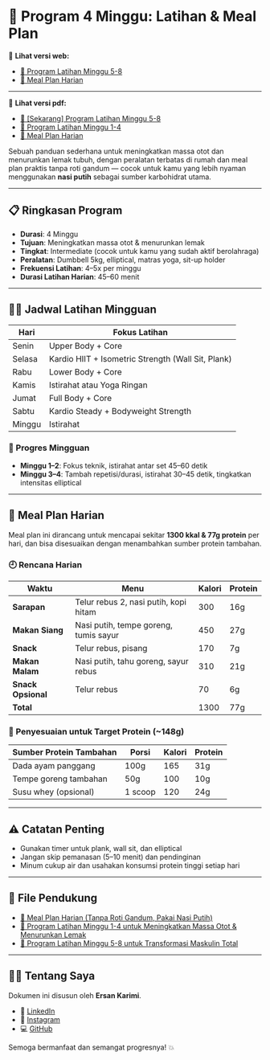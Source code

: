 # 💪 Program 4 Minggu: Latihan & Meal Plan

📌 **Lihat versi web:**

- [📄 Program Latihan Minggu 5-8](./programs.html)
- [🥗 Meal Plan Harian](./meal-plans.html)

---

📌 **Lihat versi pdf:**

- [📄 [Sekarang] Program Latihan Minggu 5-8](./programs[5-8].pdf)
- [📄 Program Latihan Minggu 1-4](./programs[1-4].pdf)
- [🥗 Meal Plan Harian](./meal-plans.pdf)

Sebuah panduan sederhana untuk meningkatkan massa otot dan menurunkan lemak
tubuh, dengan peralatan terbatas di rumah dan meal plan praktis tanpa roti
gandum — cocok untuk kamu yang lebih nyaman menggunakan **nasi putih** sebagai
sumber karbohidrat utama.

---

## 📋 Ringkasan Program

- **Durasi**: 4 Minggu
- **Tujuan**: Meningkatkan massa otot & menurunkan lemak
- **Tingkat**: Intermediate (cocok untuk kamu yang sudah aktif berolahraga)
- **Peralatan**: Dumbbell 5kg, elliptical, matras yoga, sit-up holder
- **Frekuensi Latihan**: 4–5x per minggu
- **Durasi Latihan Harian**: 45–60 menit

---

## 🏋️‍♂️ Jadwal Latihan Mingguan

| Hari   | Fokus Latihan                                      |
| ------ | -------------------------------------------------- |
| Senin  | Upper Body + Core                                  |
| Selasa | Kardio HIIT + Isometric Strength (Wall Sit, Plank) |
| Rabu   | Lower Body + Core                                  |
| Kamis  | Istirahat atau Yoga Ringan                         |
| Jumat  | Full Body + Core                                   |
| Sabtu  | Kardio Steady + Bodyweight Strength                |
| Minggu | Istirahat                                          |

### 📌 Progres Mingguan

- **Minggu 1–2**: Fokus teknik, istirahat antar set 45–60 detik
- **Minggu 3–4**: Tambah repetisi/durasi, istirahat 30–45 detik, tingkatkan
  intensitas elliptical

---

## 🥗 Meal Plan Harian

Meal plan ini dirancang untuk mencapai sekitar **1300 kkal & 77g protein** per
hari, dan bisa disesuaikan dengan menambahkan sumber protein tambahan.

### 🕘 Rencana Harian

| Waktu              | Menu                                  | Kalori | Protein |
| ------------------ | ------------------------------------- | ------ | ------- |
| **Sarapan**        | Telur rebus 2, nasi putih, kopi hitam | 300    | 16g     |
| **Makan Siang**    | Nasi putih, tempe goreng, tumis sayur | 450    | 27g     |
| **Snack**          | Telur rebus, pisang                   | 170    | 7g      |
| **Makan Malam**    | Nasi putih, tahu goreng, sayur rebus  | 310    | 21g     |
| **Snack Opsional** | Telur rebus                           | 70     | 6g      |
| **Total**          |                                       | 1300   | 77g     |

### 🔁 Penyesuaian untuk Target Protein (~148g)

| Sumber Protein Tambahan | Porsi   | Kalori | Protein |
| ----------------------- | ------- | ------ | ------- |
| Dada ayam panggang      | 100g    | 165    | 31g     |
| Tempe goreng tambahan   | 50g     | 100    | 10g     |
| Susu whey (opsional)    | 1 scoop | 120    | 24g     |

---

## ⚠️ Catatan Penting

- Gunakan timer untuk plank, wall sit, dan elliptical
- Jangan skip pemanasan (5–10 menit) dan pendinginan
- Minum cukup air dan usahakan konsumsi protein tinggi setiap hari

---

## 📎 File Pendukung

- [🥗 Meal Plan Harian (Tanpa Roti Gandum, Pakai Nasi Putih)](./meal-plans.pdf)
- [📄 Program Latihan Minggu 1-4 untuk Meningkatkan Massa Otot & Menurunkan Lemak](./programs[1-4].pdf)
- [📄 Program Latihan Minggu 5-8 untuk Transformasi Maskulin Total](./programs[5-8].pdf)

---

## 🙋‍♂️ Tentang Saya

Dokumen ini disusun oleh **Ersan Karimi**.

- 🔗 [LinkedIn](https://www.linkedin.com/in/ersankarimi/)
- 📸 [Instagram](https://www.instagram.com/ersankarimi/)
- 💻 [GitHub](https://github.com/ersankarimi)

Semoga bermanfaat dan semangat progresnya! 💥
